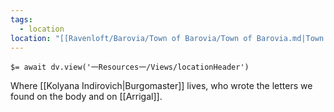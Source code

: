 ```yaml
---
tags:
  - location
location: "[[Ravenloft/Barovia/Town of Barovia/Town of Barovia.md|Town of Barovia]]"
---
```


`$= await dv.view('一Resources一/Views/locationHeader')`

Where [[Kolyana Indirovich|Burgomaster]] lives, who wrote the letters we found on the body and on [[Arrigal]].
